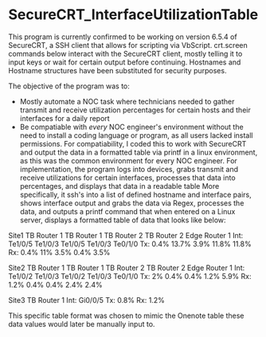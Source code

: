 # SecureCRT_InterfaceUtilizationTable
This program is currently confirmed to be working on version 6.5.4 of SecureCRT, a SSH client that allows for scripting via VbScript.
crt.screen commands below interact with the SecureCRT client, mostly telling it to input keys or wait for certain output before continuing.
Hostnames and Hostname structures have been substituted for security purposes.

The objective of the program was to:
- Mostly automate a NOC task where technicians needed to gather transmit and receive utilization percentages for certain hosts and their interfaces for a daily report
- Be compatiable with *every* NOC engineer's environment without the need to install a coding language or program, as all users lacked install permissions.
For compatiability, I coded this to work with SecureCRT and output the data in a formatted table via printf in a linux environment, as this was the common environment for every NOC engineer. 
For implementation, the program logs into devices, grabs transmit and receive utilizations for certain interfaces, processes that data into percentages, and displays that data in a readable table 
More specifically, it ssh's into a list of defined hostname and interface pairs, shows interface output and grabs the data via Regex, processes the data, and outputs a printf command that when entered on a Linux server, displays a formatted table of data that looks like below:


Site1     TB Router 1     TB Router 1     TB Router 2     TB Router 2     Edge Router 1 
Int:      Te1/0/5         Te1/0/3         Te1/0/5         Te1/0/3         Te0/1/0 
Tx:       0.4%            13.7%           3.9%            11.8%           11.8% 
Rx:       0.4%            11%             3.5%            0.4%            3.5%
 
Site2     TB Router 1     TB Router 1     TB Router 2     TB Router 2     Edge Router 1 
Int:      Te1/0/2         Te1/0/3         Te1/0/2         Te1/0/3         Te0/1/0 
Tx:       2%              0.4%            0.4%            1.2%            5.9% 
Rx:       1.2%            0.4%            0.4%            2.4%            2.4%
 
Site3     TB Router 1 
Int:      Gi0/0/5 
Tx:       0.8% 
Rx:       1.2%

This specific table format was chosen to mimic the Onenote table these data values would later be manually input to.
